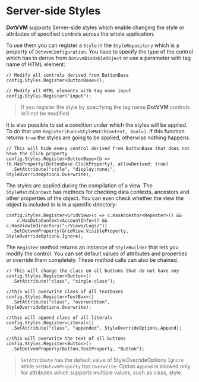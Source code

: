 # Server-side Styles

**DotVVM** supports Server-side styles which enable changing the style or attributes of specified controls across the whole application.

To use them you can register a `Style` in the `StyleRepository` which is a property of `DotvvmConfiguration`. You have to specify the type of the control which has to derive from `DotvvmBindableObject` or use a parameter with tag name of HTML element:

```CSHARP
// Modify all controls derived from ButtonBase
config.Styles.Register<ButtonBase>();

// Modify all HTML elements with tag name input
config.Styles.Register("input");
```

>If you register the style by specifying the tag name **DotVVM** controls will not be modified

It is also possible to set a condition under which the styles will be applied. To do that use `Register(Func<StyleMatchContext, bool>)`. If this function returns `true` the styles are going to be applied, otherwise nothing happens.

```CSHARP
// This will hide every control derived from ButtonBase that does not have the Click property
config.Styles.Register<ButtonBase>(b => !b.HasProperty(ButtonBase.ClickProperty), allowDerived: true)
  .SetAttribute("style", "display:none;", StyleOverrideOptions.Overwrite);
```    

The styles are applied during the compilation of a view. The `StyleMatchContext` has methods for checking data contexts, ancestors and other properties of the object. You can even check whether the view the object is included in is in a specific directory:

```CSHARP
config.Styles.Register<GridView>(c => c.HasAncestor<Repeater>() &&
    c.HasDataContext<AccountInfo>() && c.HasViewInDirectory("~/Views/Logs/"))
  .SetDotvvmProperty(GridView.VisibleProperty, StyleOverrideOptions.Ignore);
```

The `Register` method returns an instance of `StyleBuilder` that lets you modify the control. You can set default values of attributes and properties or override them completely. These method calls can also be chained.

```CSHARP
// This will change the class on all buttons that do not have any
config.Styles.Register<Button>()
  .SetAttribute("class", "single-class");

//this will overwrite class of all textboxes
config.Styles.Register<TextBox>()
  .SetAttribute("class", "overwritten", StyleOverrideOptions.Overwrite);

//this will append class of all literals
config.Styles.Register<Literal>()
  .SetAttribute("class", "appended", StyleOverrideOptions.Append);

//this will overwrite the text of all buttons
config.Styles.Register<Button>()
  .SetDotvvmProperty(Button.TextProperty, "Button");
```

>`SetAttribute` has the default value of StyleOverrideOptions `Ignore` while `SetDotvvmProperty` has `Overwrite`. Option `Append` is allowed only for attributes which supports multiple values, such as class, style. 

